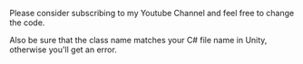 Please consider subscribing to my Youtube Channel and feel free to change the code.

Also be sure that the class name matches your C# file name in Unity, otherwise you'll get an error.

